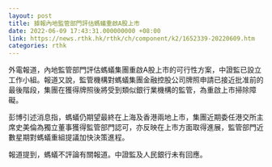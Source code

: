 ```yaml
---
layout: post
title: 據報內地監管部門評估螞蟻重啟A股上市
date: 2022-06-09 17:43:31.000000000 +08:00
link: https://news.rthk.hk/rthk/ch/component/k2/1652339-20220609.htm
categories: rthk
---
```


外電報道，內地監管部門評估螞蟻集團重啟A股上市的可行性方案，中證監已設立工作小組。報道又說，監管機構對螞蟻集團金融控股公司牌照申請已接近批准前的最後階段，集團在獲得牌照後將受到類似銀行業機構的監管，為重啟上市掃除障礙。

彭博引述消息指，螞蟻仍期望最終在上海及香港兩地上市，集團近期委任港交所主席史美倫為獨立董事獲得監管部門認可，亦反映在上市方面取得進展，監管部門近數星期對螞蟻重組提議加快決策進程。

報道提到，螞蟻不評論有關報道。中證監及人民銀行未有回應。
